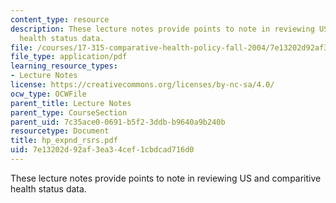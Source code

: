 ```yaml
---
content_type: resource
description: These lecture notes provide points to note in reviewing US and comparitive
  health status data.
file: /courses/17-315-comparative-health-policy-fall-2004/7e13202d92af3ea34cef1cbdcad716d0_hp_expnd_rsrs.pdf
file_type: application/pdf
learning_resource_types:
- Lecture Notes
license: https://creativecommons.org/licenses/by-nc-sa/4.0/
ocw_type: OCWFile
parent_title: Lecture Notes
parent_type: CourseSection
parent_uid: 7c35ace0-0691-b5f2-3ddb-b9640a9b240b
resourcetype: Document
title: hp_expnd_rsrs.pdf
uid: 7e13202d-92af-3ea3-4cef-1cbdcad716d0
---
```

These lecture notes provide points to note in reviewing US and comparitive health status data.